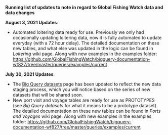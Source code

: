 **Running list of updates to note in regard to Global Fishing Watch data and data changes**

**August 3, 2021 Updates**:
* Automated loitering data ready for use. Previously we only had occasionally updating loitering data, now it is fully automated to update everyday (with a 72 hour delay). The detailed documentation on these new tables, and what else was updated in the logic can be found in _Loitering_ wiki page. Along with new examples in the examples folder: https://github.com/GlobalFishingWatch/bigquery-documentation-wf827/tree/master/queries/examples/current

**July 30, 2021 Updates**:
* The [Big Query datasets](BigQuery-datasets) page has been updated to reflect the new data staging process, which you will notice based on the series of new datasets that will be shared soon. 
* New port visit and voyage tables are ready for use as PROTOTYPES (see _Big Query datasets_ for what it means to be a prototype dataset). The detailed documentation on these new tables can be found in _Ports and Voyages_ wiki page. Along with new examples in the examples folder: https://github.com/GlobalFishingWatch/bigquery-documentation-wf827/tree/master/queries/examples/current